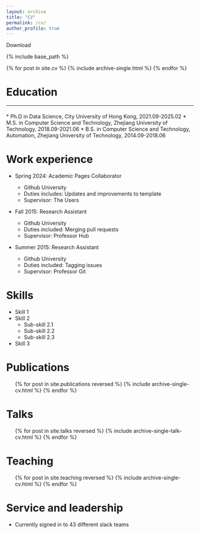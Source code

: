 ```yaml
---
layout: archive
title: "CV"
permalink: /cv/
author_profile: true
---
```


Download

{% include base_path %}


{% for post in site.cv %}
  {% include archive-single.html %}
{% endfor %}

<!--
---
layout: archive
title: "CV"
permalink: /cv/
author_profile: true
redirect_from:
  - /resume
redirect_to: "https://www.hahahenha.net/static/CV/CV_HX.pdf"
---

{% include base_path %}

<script type="text/javascript">
  window.location.href = "{{ page.redirect_to }}";
</script>
-->

# Education
<hr style="margin-top: 8px; margin-bottom: 20px;">
* Ph.D in Data Science, City University of Hong Kong, 2021.09-2025.02
* M.S. in Computer Science and Technology, Zhejiang University of Technology, 2018.09-2021.06
* B.S. in Computer Science and Technology, Automation, Zhejiang University of Technology, 2014.09-2018.06

Work experience
======
* Spring 2024: Academic Pages Collaborator
  * Github University
  * Duties includes: Updates and improvements to template
  * Supervisor: The Users

* Fall 2015: Research Assistant
  * Github University
  * Duties included: Merging pull requests
  * Supervisor: Professor Hub

* Summer 2015: Research Assistant
  * Github University
  * Duties included: Tagging issues
  * Supervisor: Professor Git
  
Skills
======
* Skill 1
* Skill 2
  * Sub-skill 2.1
  * Sub-skill 2.2
  * Sub-skill 2.3
* Skill 3

Publications
======
  <ul>{% for post in site.publications reversed %}
    {% include archive-single-cv.html %}
  {% endfor %}</ul>
  
Talks
======
  <ul>{% for post in site.talks reversed %}
    {% include archive-single-talk-cv.html  %}
  {% endfor %}</ul>
  
Teaching
======
  <ul>{% for post in site.teaching reversed %}
    {% include archive-single-cv.html %}
  {% endfor %}</ul>
  
Service and leadership
======
* Currently signed in to 43 different slack teams
